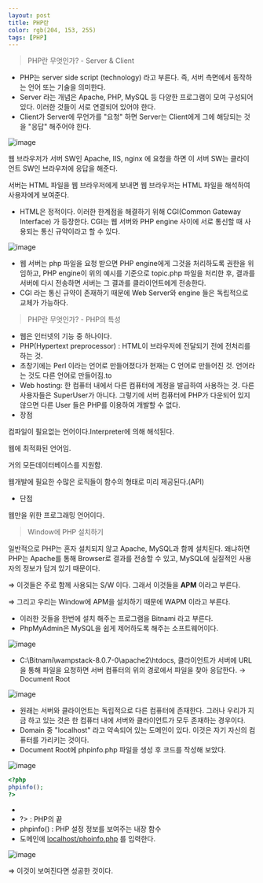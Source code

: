 ```yaml
---
layout: post
title: PHP란
color: rgb(204, 153, 255)
tags: [PHP]
---
```


> PHP란 무엇인가? - Server & Client

- PHP는 server side script (technology) 라고 부른다. 즉, 서버 측면에서 동작하는 언어 또는 기술을 의미한다.
- Server 라는 개념은 Apache, PHP, MySQL 등 다양한 프로그램이 모여 구성되어 있다. 이러한 것들이 서로 연결되어 있어야 한다.
- Client가 Server에 무언가를 "요청" 하면 Server는 Client에게 그에 해당되는 것을 "응답" 해주어야 한다.

![image](https://user-images.githubusercontent.com/67581495/124240555-ce03f100-db55-11eb-8e21-67e20db7f49d.png)

웹 브라우저가 서버 SW인 Apache, IIS, nginx 에 요청을 하면 이 서버 SW는 클라이언트 SW인 브라우저에 응답을 해준다.

서버는 HTML 파일을 웹 브라우저에게 보내면 웹 브라우저는 HTML 파일을 해석하여 사용자에게 보여준다.

- HTML은 정적이다. 이러한 한계점을 해결하기 위해 CGI(Common Gateway Interface) 가 등장한다. CGI는 웹 서버와 PHP engine 사이에 서로 통신할 때 사용되는 통신 규약이라고 할 수 있다.

![image](https://user-images.githubusercontent.com/67581495/124240584-d65c2c00-db55-11eb-9edc-e4ce8dfe9dd4.png)

- 웹 서버는 php 파일을 요청 받으면 PHP engine에게 그것을 처리하도록 권한을 위임하고, PHP engine이 위의 예시를 기준으로 topic.php 파일을 처리한 후, 결과를 서버에 다시 전송하면 서버는 그 결과를 클라이언트에게 전송한다.
- CGI 라는 통신 규약이 존재하기 때문에 Web Server와 engine 들은 독립적으로 교체가 가능하다.

> PHP란 무엇인가? - PHP의 특성

- 웹은 인터넷의 기능 중 하나이다.
- PHP(Hypertext preprocessor) : HTML이 브라우저에 전달되기 전에 전처리를 하는 것.
- 초창기에는 Perl 이라는 언어로 만들어졌다가 현재는 C 언어로 만들어진 것.  언어라는 것도 다른 언어로 만들어짐.to
- Web hosting: 한 컴퓨터 내에서 다른 컴퓨터에 계정을 발급하여 사용하는 것. 다른 사용자들은 SuperUser가 아니다. 그렇기에 서버 컴퓨터에 PHP가 다운되어 있지 않으면 다른 User 들은 PHP를 이용하여 개발할 수 없다.
- 장점

컴파일이 필요없는 언어이다.Interpreter에 의해 해석된다. 

웹에 최적화된 언어임. 

거의 모든데이터베이스를 지원함. 

웹개발에 필요한 수많은 로직들이 함수의 형태로 미리 제공된다.(API)

- 단점

웹만을 위한 프로그래밍 언어이다. 

> Window에 PHP 설치하기

일반적으로 PHP는 혼자 설치되지 않고 Apache, MySQL과 함께 설치된다. 왜냐하면 PHP는 Apache를 통해 Browser로 결과를 전송할 수 있고, MySQL에 실질적인 사용자의 정보가 담겨 있기 때문이다.

⇒ 이것들은 주로 함께 사용되는 S/W 이다. 그래서 이것들을 **APM** 이라고 부른다.

⇒ 그리고 우리는 Window에 APM을 설치하기 때문에 WAPM 이라고 부른다. 

- 이러한 것들을 한번에 설치 해주는 프로그램을 Bitnami 라고 부른다.
- PhpMyAdmin은 MySQL을 쉽게 제어하도록 해주는 소프트웨어이다.

![image](https://user-images.githubusercontent.com/67581495/124240647-e6740b80-db55-11eb-92d9-25925cf0729a.png)

- C:\Bitnami\wampstack-8.0.7-0\apache2\htdocs, 클라이언트가 서버에 URL을 통해 파일을 요청하면 서버 컴퓨터의 위의 경로에서 파일을 찾아 응답한다. → Document Root

![image](https://user-images.githubusercontent.com/67581495/124240692-f25fcd80-db55-11eb-9eca-2fac34392e51.png)


- 원래는 서버와 클라이언트는 독립적으로 다른 컴퓨터에 존재한다. 그러나 우리가 지금 하고 있는 것은 한 컴퓨터 내에 서버와 클라이언트가 모두 존재하는 경우이다.
- Domain 중 "localhost" 라고 약속되어 있는 도메인이 있다. 이것은 자기 자신의 컴퓨터를 가리키는 것이다.
- Document Root에 phpinfo.php 파일을 생성 후 코드를 작성해 보았다.

![image](https://user-images.githubusercontent.com/67581495/124240955-423e9480-db56-11eb-989b-a44f74017e15.png)

```php
<?php
phpinfo();
?>
```

- <? : PHP의 시작
- ?> : PHP의 끝
- phpinfo() : PHP 설정 정보를 보여주는 내장 함수
- 도메인에 [localhost/phoinfo.php](http://localhost/phoinfo.php) 를 입력한다.

![image](https://user-images.githubusercontent.com/67581495/124240728-fe4b8f80-db55-11eb-9a45-27ae0fe0fee9.png)

⇒ 이것이 보여진다면 성공한 것이다.
